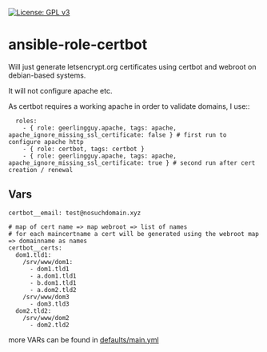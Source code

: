 [![License: GPL v3](https://img.shields.io/badge/License-GPL%20v3-blue.svg)](http://www.gnu.org/licenses/gpl-3.0)

ansible-role-certbot
====================

Will just generate letsencrypt.org certificates using certbot and webroot on debian-based systems.

It will not configure apache etc.

As certbot requires a working apache in order to validate domains, I use::

	  roles:
	    - { role: geerlingguy.apache, tags: apache, apache_ignore_missing_ssl_certificate: false } # first run to configure apache http
	    - { role: certbot, tags: certbot }
	    - { role: geerlingguy.apache, tags: apache, apache_ignore_missing_ssl_certificate: true } # second run after cert creation / renewal


Vars
----

	certbot__email: test@nosuchdomain.xyz

	# map of cert name => map webroot => list of names
	# for each maincertname a cert will be generated using the webroot map => domainname as names
	certbot__certs:
	  dom1.tld1:
	    /srv/www/dom1:
	      - dom1.tld1
	      - a.dom1.tld1
	      - b.dom1.tld1
	      - a.dom2.tld2
	    /srv/www/dom3
	      - dom3.tld3
	  dom2.tld2:
	    /srv/www/dom2
	      - dom2.tld2


more VARs can be found in [defaults/main.yml](defaults/main.yml)
